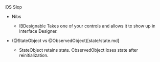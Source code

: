 iOS Slop

* Nibs
	* IBDesignable
		Takes one of your controls and allows it to show up in Interface Designer.

* (@StateObject vs @ObservedObject)[state/state.md]
    * StateObject retains state. ObservedObject loses state after reinitialization.
